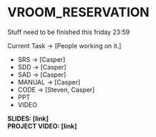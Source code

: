 # VROOM_RESERVATION

Stuff need to be finished this friday 23:59 

Current Task -> [People working on it.]
-  SRS -> [Casper]
-  SDD -> [Casper]
-  SAD -> [Casper]
-  MANUAL -> [Casper]
-  CODE -> [Steven, Casper]
-  PPT 
-  VIDEO 

**SLIDES: [link]**\
**PROJECT VIDEO: [link]**